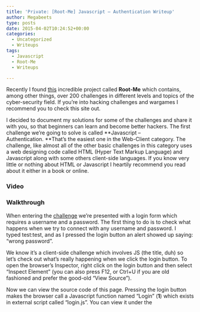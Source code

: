 ```yaml
---
title: 'Private: [Root-Me] Javascript – Authentication Writeup'
author: Megabeets
type: posts
date: 2015-04-02T10:24:52+00:00
categories:
  - Uncategorized
  - Writeups
tags:
  - Javascript
  - Root-Me
  - Writeups

---
```

Recently I found [this][1] incredible project called **Root-Me** which contains, among other things, over 200 challenges in different levels and topics of the cyber-security field. If you&#8217;re into hacking challenges and wargames I recommend you to check this site out.

I decided to document my solutions for some of the challenges and share it with you, so that beginners can learn and become better hackers. The first challenge we&#8217;re going to solve is called **Javascript &#8211; Authentication. **That&#8217;s the easiest one in the Web-Client category. The challenge, like almost all of the other basic challenges in this category uses a web designing code called HTML (Hyper Text Markup Language) and Javascript along with some others client-side languages. If you know very little or nothing about HTML or Javascript I heartily recommend you read about it either in a book or online.

### **Video**

<div class="jetpack-video-wrapper">
  <span class="embed-youtube" style="text-align:center; display: block;"></span>
</div>

### **Walkthrough**

When entering the [challenge][2] we&#8217;re presented with a login form which requires a username and a password. The first thing to do is to check what happens when we try to connect with any username and password. I typed test:test, and as I pressed the login button an alert showed up saying: &#8220;wrong password&#8221;.

We know it&#8217;s a client-side challenge which involves JS (the title, duh) so let&#8217;s check out what&#8217;s really happening when we click the login button. To open the browser&#8217;s Inspector, right click on the login button and then select &#8220;Inspect Element&#8221; (you can also press F12, or Ctrl+U if you are old fashioned and prefer the good-old &#8220;View Source&#8221;).

Now we can view the source code of this page. Pressing the login button makes the browser call a Javascript function named &#8220;Login&#8221; (**1**) which exists in external script called &#8220;login.js&#8221;. You can view it under the <script> tag in the <head> section (**2**). Pressing the link shows the code of login.js.

This is the actually code that checks whether the credentials are valid or not. By reading this simple script we understand that the expected username is &#8220;**4dm1n&#8221; **and the password is &#8220;**sh.org&#8221;**. All we have to do now is go back to Root-Me and see if **sh.org **is the correct answer. And voilà, we did it. Easy peasy.

<p style="text-align: right;">
  <img src="../uploads/megabeets_inline_logo.png" />Eat Veggies.
</p>

<div class="nf-post-footer">
  <p style="text-align: right">
    <a href="https://www.megabeets.net/about.html#vegan"><img src="../uploads/megabeets_inline_logo.png" />Eat Veggies</a>
  </p>
</div>

 [1]: http://root-me.org/
 [2]: https://www.root-me.org/en/Challenges/Web-Client/Javascaript-Authentication